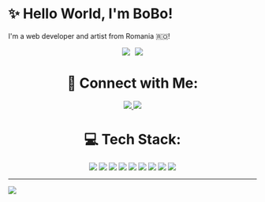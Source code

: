 # ✨️ Hello World, I'm BoBo!
I'm a web developer and artist from Romania 🇷🇴!

<div align="center" style="display: flex; justify-content: center; gap: 10px; flex-wrap: wrap;">
  <img src="https://nirzak-streak-stats.vercel.app/?user=hlbobo&theme=dark&hide_border=false">
  </img>
  <img src="https://github-readme-stats.vercel.app/api/top-langs/?username=hlbobo&theme=dark&hide_border=false&include_all_commits=false&count_private=false&layout=compact">
  </img>
</div>

<div align="center">
  <h1>🔗 Connect with Me:</h1>
</div>

<div align="center">
  <a href="https://www.youtube.com/@BoBo_H">
    <img src="https://img.shields.io/badge/YouTube-%23FF0000.svg?logo=YouTube&logoColor=white"></img>
  </a>
  
  <a href="https://www.instagram.com/bogdanhategan">
    <img src="https://img.shields.io/badge/Instagram-%23E4405F.svg?logo=Instagram&logoColor=white"></img>
  </a>
</div>

<div align="center">
  <h1>💻 Tech Stack:</h1>
</div>

<div align="center">
  <img src="https://img.shields.io/badge/html5-%23E34F26.svg?style=for-the-badge&logo=html5&logoColor=white">
  <img src="https://img.shields.io/badge/css3-%231572B6.svg?style=for-the-badge&logo=css3&logoColor=white">
  <img src="https://img.shields.io/badge/javascript-%23323330.svg?style=for-the-badge&logo=javascript&logoColor=%23F7DF1E">
  <img src="https://img.shields.io/badge/c++-%2300599C.svg?style=for-the-badge&logo=c%2B%2B&logoColor=white">
  <img src="https://img.shields.io/badge/python-3670A0?style=for-the-badge&logo=python&logoColor=ffdd54">
  <img src="https://img.shields.io/badge/mysql-4479A1.svg?style=for-the-badge&logo=mysql&logoColor=white">
  <img src="https://img.shields.io/badge/Adobe%20Audition-9999FF.svg?style=for-the-badge&logo=Adobe%20Audition&logoColor=white">
  <img src="https://img.shields.io/badge/Adobe%20XD-470137?style=for-the-badge&logo=Adobe%20XD&logoColor=#FF61F6">
  <img src="https://img.shields.io/badge/Canva-%2300C4CC.svg?style=for-the-badge&logo=Canva&logoColor=white">
</div>

---
[![](https://visitcount.itsvg.in/api?id=hlbobo&icon=0&color=1)](https://visitcount.itsvg.in)
